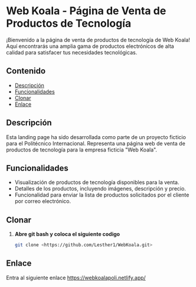 # Web Koala - Página de Venta de Productos de Tecnología

¡Bienvenido a la página de venta de productos de tecnología de Web Koala! Aquí encontrarás una amplia gama de productos electrónicos de alta calidad para satisfacer tus necesidades tecnológicas.

## Contenido

- [Descripción](#descripción)
- [Funcionalidades](#funcionalidades)
- [Clonar](#clonar)
- [Enlace](#enlace)

## Descripción

Esta landing page ha sido desarrollada como parte de un proyecto ficticio para el Politécnico Internacional. Representa una página web de venta de productos de tecnología para la empresa ficticia "Web Koala".

## Funcionalidades

- Visualización de productos de tecnología disponibles para la venta.
- Detalles de los productos, incluyendo imágenes, descripción y precio.
- Funcionalidad para enviar la lista de productos solicitados por el cliente por correo electrónico.

## Clonar
1. **Abre git bash y coloca el siguiente codigo**
   ```bash
   git clone <https://github.com/Lesther1/WebKoala.git>


## Enlace
Entra al siguiente enlace https://webkoalapoli.netlify.app/
